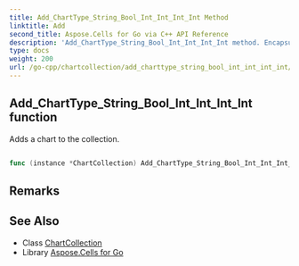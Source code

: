 ```yaml
---
title: Add_ChartType_String_Bool_Int_Int_Int_Int Method 
linktitle: Add
second_title: Aspose.Cells for Go via C++ API Reference
description: 'Add_ChartType_String_Bool_Int_Int_Int_Int method. Encapsulates the function that represents add in Go.'
type: docs
weight: 200
url: /go-cpp/chartcollection/add_charttype_string_bool_int_int_int_int/
---
```


## Add_ChartType_String_Bool_Int_Int_Int_Int function

Adds a chart to the collection.

```go

func (instance *ChartCollection) Add_ChartType_String_Bool_Int_Int_Int_Int(type_ ChartType, datarange string, isvertical bool, toprow int32, leftcolumn int32, rightrow int32, bottomcolumn int32)  (int32,  error) 

```

## Remarks


## See Also

* Class [ChartCollection](../)
* Library [Aspose.Cells for Go](../../)
